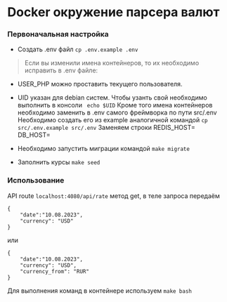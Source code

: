 # Docker окружение парсера валют

### Первоначальная настройка

- Создать .env файл
``` cp .env.example .env ```
> Если вы изменили имена контейнеров, то их необходимо исправить в .env файле:
- USER_PHP можно проставить текущего пользователя. 
- UID указан для debian систем. Чтобы узанть свой необходимо выполнить в консоли
``` echo $UID```
Кроме того имена контейнеров необходимо заменить в .env самого фреймворка по пути src/.env
Необходимо создать его из example аналогичной командой
``` cp src/.env.example src/.env ```
Заменяем строки 
REDIS_HOST=
DB_HOST=

- Необходимо запустить миграции командой 
``` make migrate ```
- Заполнить курсы
```make seed```



### Использование
API route ```localhost:4080/api/rate```
метод get, в теле запроса передаём
```
{
	"date":"10.08.2023",
	"currency": "USD"
}
```
или
```
{
	"date":"10.08.2023",
	"currency": "USD",
    "currency_from": "RUR"
}
```


Для выполнения команд в контейнере используем
``` make bash ```
